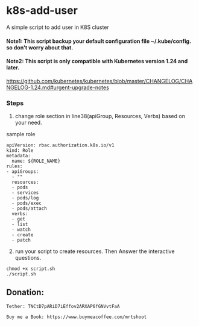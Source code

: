 # k8s-add-user
A simple script to add user in K8S cluster

#### Note1: This script backup your default configuration file ~/.kube/config. so don't worry about that.
#### Note2: This script is only compatible with Kubernetes version 1.24 and later.
https://github.com/kubernetes/kubernetes/blob/master/CHANGELOG/CHANGELOG-1.24.md#urgent-upgrade-notes


### Steps

1. change role section in line38(apiGroup, Resources, Verbs) based on your need.

sample role
```
apiVersion: rbac.authorization.k8s.io/v1
kind: Role
metadata:
  name: ${ROLE_NAME}
rules:
- apiGroups:
  - ""
  resources:
  - pods
  - services
  - pods/log
  - pods/exec
  - pods/attach
  verbs:
  - get
  - list
  - watch
  - create
  - patch
```

2. run your script to create resources. Then Answer the interactive questions.
```
chmod +x script.sh
./script.sh
```

## Donation:
```
Tether: TNCtD7pARiD7iEffov2ARXAP6fGNVvtFaA
```

```
Buy me a Book: https://www.buymeacoffee.com/mrtshoot
```
